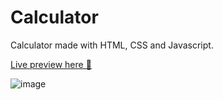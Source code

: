 # Calculator

Calculator made with HTML, CSS and Javascript.

[Live preview here 🤖](https://pvdevs.github.io/calculator/)

![image](https://github.com/pvdevs/calculator/assets/128150302/5e965b31-d576-4020-846b-f1a501443847)
